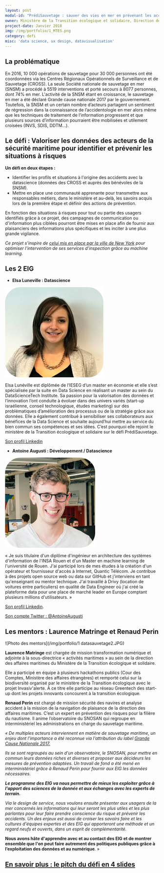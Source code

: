 ```yaml
---
layout: post
modal-id: "PrédiSauvetage : sauver des vies en mer en prévenant les accidents maritimes grâce aux données"
owner: Ministère de la Transition écologique et solidaire, Direction des affaires maritimes
project-date: Janvier 2018
img: /img/portfolio/1_MTES.png
category: defi
misc: 'data science, ux design, datavisualisation'
---
```

## La problématique

En 2016, 10 000 opérations de sauvetage pour 30 000 personnes ont été
coordonnées via les Centres Régionaux Opérationnels de Surveillance et
de Sauvetage (CROSS). La seule Société nationale de sauvetage en mer
(SNSM) a procédé à 5519 interventions et porté secours à 8077
personnes, dont 74% en mer. L'activité de la SNSM étant en croissance,
le sauvetage en mer a été déclaré Grande cause nationale 2017 par le
gouvernement.  Toutefois, la SNSM et un certain nombre d’acteurs
partagent un sentiment de régression dans la connaissance de
l’accidentologie en mer alors même que les techniques de traitement de
l’information progressent et que plusieurs sources d’information
pourraient être mobilisées et utilement croisées (INVS, SDIS, DDTM…).

## Le défi : Valoriser les données des acteurs de la sécurité maritime pour identifier et prévenir les situations à risques

**Un défi en deux étapes :**

* Identifier les profils et situations à l'origine des accidents avec
  la datascience (données des CROSS et auprès des bénévoles de la
  SNSM).
* Mettre en place une communauté apprenante pour transmettre aux
  responsables métiers, dans le ministère et au-delà, les savoirs
  acquis lors de la première étape et définir des actions de
  prévention.

En fonction des situations à risques pour tout ou partie des usagers
identifiés grâce à ce projet, des campagnes de communication ou
d'information plus ciblées pourront être mises en place afin de
fournir aux plaisanciers des informations plus spécifiques et les
inciter à une plus grande vigilance.

*Ce projet s’inspire de [celui mis en place par la ville de New
York](http://nationaluasi.com/dru/2014%20Presentations/FDNY_FireCast_UASI_2014-5-22.pdf)
pour optimiser l’intervention de ses services d’inspection grâce au
machine learning.*

## Les 2 EIG

* **Elsa Luneville : Datascience** 

![Photo d'Elsa Lunéville](/img/portfolio/ElsaLuneville.png)

Elsa Lunéville est diplômée de l’IESEG d’un master en économie et elle
s’est spécialisée par la suite en Data Science en réalisant un master
au sein du DataScienceTech Institute. Sa passion pour la valorisation
des données et l’innovation l’ont conduite à évoluer dans des univers
variés (start-up israélienne, conseil technologique, études marketing)
sur des problématiques d’amélioration des processus ou de la stratégie
grâce aux données. Elle a également contribué à sensibiliser ses
collaborateurs aux bénéfices de la Data Science et souhaite
aujourd’hui mettre au service du bien commun ses compétences et ses
idées. C’est pourquoi elle rejoint le ministère de la Transition
écologique et solidaire sur le défi PrédiSauvetage.

[Son profil Linkedin](https://fr.linkedin.com/in/luneville-elsa-049b9a49)

* **Antoine Augusti : Développement / Datascience** 

![Photo d'Antoine Augusti](/img/portfolio/AntoineAugusti.png)

« Je suis titulaire d'un diplôme d'ingénieur en architecture des
systèmes d'information de l'INSA Rouen et d'un Master en machine
learning de l'université de Rouen. J'ai participé lors de mes études à
la création d'un opérateur et fournisseur d'accès à Internet, Quantic
Télécom. Je contribue à des projets open source web ou data sur GitHub
et j'interviens en tant qu'enseignant ou mentor technique. J'ai
travaillé à Drivy (location de voitures entre particuliers) en qualité
de Data Engineer où j'ai créé la plateforme data pour une place de
marché leader en Europe comptant plusieurs millions d'utilisateurs.  »

[Son profil Linkedin](https://www.linkedin.com/in/antoineaugusti/). 

[Son compte Twitter : @AntoineAugusti](https://www.twitter.com/antoineaugusti)

## Les mentors : Laurence Matringe et Renaud Perin

![Photo des mentors](/img/portfolio/1 datasauvetage2.JPG)

**Laurence Matringe** est chargée de mission transformation numérique
et adjointe à la sous-directrice « activités maritimes » au sein de la
direction des affaires maritimes du Ministère de la Transition
écologique et solidaire.

Elle a participé en équipe à plusieurs hackathons publics (Cour des
Comptes, Ministère des affaires étrangères) et remporté celui sur la
biodiversité organisé par le ministère de la Transition écologique
avec le projet Invasiv'alerte. À ce titre elle participe au réseau
Greentech des start-up dont les projets innovants concourent à la
transition écologique.

**Renaud Perin** est chargé de mission sécurité des navires et analyse
accident à la mission de la navigation de plaisance de la direction
des affaires maritimes. C’est un expert en prévention des risques pour
la filière du nautisme. Il anime l’observatoire du SNOSAN qui regroupe
en interministériel les administrations en charge du sauvetage
maritime.

*« De multiples acteurs interviennent en matière de sauvetage
maritime, un enjeu dont l’importance a été reconnue via l'attribution
du label [Grande Cause Nationale
2017.](http://www.gouvernement.fr/label-grande-cause-nationale-2017-deux-associations-de-sauvetage-en-mer-designees)*

*Ils se sont regroupés au sein d'un observatoire, le SNOSAN, pour
mettre en commun leurs données riches et diverses et proposer aux
décideurs les mesures de prévention adaptées. Un travail de fond a été
mené en interministériel grâce à Renaud Perin pour fournir aux EIG les
données nécessaires.*

***Le programme des EIG va nous permettre de mieux les exploiter grâce
à l'apport des sciences de la donnée et aux échanges avec les experts
de terrain.***

*Via le design de service, nous voulons ensuite présenter aux usagers
de la mer concernés les informations qui leur seront les plus utiles
et les plus parlantes pour leur faire prendre conscience du risque et
prévenir les accidents. Un des enjeux est aussi de croiser les savoirs
faire et les cultures d'équipes expertes et des EIG qui apporteront
une méthode et un regard neufs et ouverts, dans un esprit de
complémentarité.*

**Nous avons hâte d'apprendre avec et au contact des EIG et de montrer
ensemble que l'on peut faire autrement des politiques publiques grâce
à l’exploitation des données et au numérique**. »

## [En savoir plus : le pitch du défi en 4 slides](https://www.slideshare.net/Etalab/eig-promo-2-prsentation-du-dfi-prdisauvetage-80976654)
